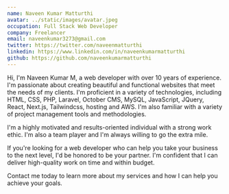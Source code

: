 ```yaml
---
name: Naveen Kumar Matturthi
avatar: ../static/images/avatar.jpeg
occupation: Full Stack Web Developer
company: Freelancer
email: naveenkumar3273@gmail.com
twitter: https://twitter.com/naveenmatturthi
linkedin: https://www.linkedin.com/in/naveenkumarmatturthi
github: https://github.com/naveenkumarmatturthi
---
```


Hi, I'm Naveen Kumar M, a web developer with over 10 years of experience. I'm passionate about creating beautiful and functional websites that meet the needs of my clients. I'm proficient in a variety of technologies, including HTML, CSS, PHP, Laravel, October CMS, MySQL, JavaScript, JQuery, React, Next.js, Tailwindcss, hosting and AWS. I'm also familiar with a variety of project management tools and methodologies.

I'm a highly motivated and results-oriented individual with a strong work ethic. I'm also a team player and I'm always willing to go the extra mile.

If you're looking for a web developer who can help you take your business to the next level, I'd be honored to be your partner. I'm confident that I can deliver high-quality work on time and within budget.

Contact me today to learn more about my services and how I can help you achieve your goals.
